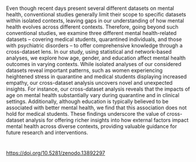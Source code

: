 #
Even though recent days present several different datasets on mental health, conventional studies generally limit their scope to specific datasets within isolated contexts, leaving gaps in our understanding of how mental health evolves across different contexts. Therefore, going beyond such conventional studies, we examine three different mental health-related datasets – covering medical students, quarantined individuals, and those with psychiatric disorders – to offer comprehensive knowledge through a cross-dataset lens. In our study, using statistical and network-based analyses, we explore how age, gender, and education affect mental health outcomes in varying contexts. While isolated analyses of our considered datasets reveal important patterns, such as women experiencing heightened stress in quarantine and medical students displaying increased empathy, our cross-dataset analysis uncovers novel and unexpected insights. For instance, our cross-dataset analysis reveals that the impacts of age on mental health substantially vary during quarantine and in clinical settings. Additionally, although education is typically believed to be associated with better mental health, we find that this association does not hold for medical students. These findings underscore the value of cross-dataset analysis for offering richer insights into how external factors impact mental health across diverse contexts, providing valuable guidance for future research and interventions.
#
https://doi.org/10.5281/zenodo.13892297
